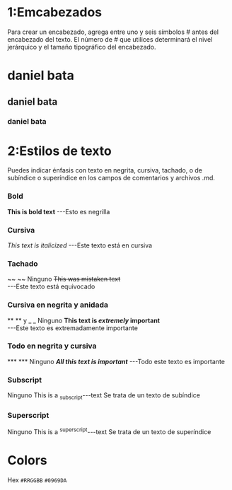 # 1:Emcabezados

Para crear un encabezado, agrega entre uno y seis símbolos # antes del encabezado del texto. El número de # que utilices determinará el nivel jerárquico y el tamaño tipográfico del encabezado.

# daniel bata
## daniel bata 
### daniel bata


# 2:Estilos de texto
Puedes indicar énfasis con texto en negrita, cursiva, tachado, o de subíndice o superíndice en los campos de comentarios y archivos .md.

### Bold	
**This is bold text**
 ---Esto es negrilla


### Cursiva
_This text is italicized_
---Este texto está en cursiva

### Tachado
~~ ~~	Ninguno	~~This was mistaken text~~	
---Este texto está equivocado
 
### Cursiva en negrita y anidada
** ** y _ _	Ninguno	**This text is _extremely_ important**	
---Este texto es extremadamente importante

### Todo en negrita y cursiva
*** ***	Ninguno	***All this text is important***
---Todo este texto es importante

### Subscript
<sub> </sub>	Ninguno	This is a <sub>subscript</sub>---text	Se trata de un texto de subíndice

### Superscript	
<sup> </sup>	Ninguno	This is a <sup>superscript</sup>---text	Se trata de un texto de superíndice

# Colors

Hex 
`#RRGGBB`
`#0969DA`
